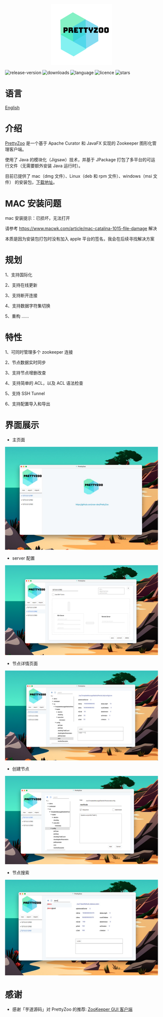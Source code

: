 <p align="center">
    <img src="release/img/icon.png">
</p>

![release-version](https://img.shields.io/github/v/release/vran-dev/prettyZoo?include_prereleases&style=for-the-badge) ![downloads](https://img.shields.io/github/downloads/vran-dev/PrettyZoo/total?style=for-the-badge) ![language](https://img.shields.io/github/languages/top/vran-dev/PrettyZoo?style=for-the-badge) ![licence](https://img.shields.io/github/license/vran-dev/PrettyZoo?style=for-the-badge) ![stars](https://img.shields.io/github/stars/vran-dev/PrettyZoo?style=for-the-badge)



# 语言

[English](README.md)



# 介绍

[PrettyZoo](https://github.com/vran-dev/PrettyZoo) 是一个基于 Apache Curator 和 JavaFX 实现的 Zookeeper 图形化管理客户端。

使用了 Java 的模块化（Jigsaw）技术，并基于 JPackage 打包了多平台的可运行文件（无需要额外安装 Java 运行时）。

目前已提供了 mac（dmg 文件）、Linux（deb 和 rpm 文件）、windows（msi 文件） 的安装包，[下载地址](https://github.com/vran-dev/PrettyZoo/releases)。



# MAC 安装问题

mac 安装提示：已损坏，无法打开

请参考 https://www.macwk.com/article/mac-catalina-1015-file-damage  解决

本质是因为安装包打包时没有加入 apple 平台的签名，我会在后续寻找解决方案



# 规划

1、支持国际化

2、支持在线更新

3、支持断开连接

4、支持数据字符集切换

5、重构 ......



# 特性

1、可同时管理多个 zookeeper 连接

2、节点数据实时同步

3、支持节点增删改查

4、支持简单的 ACL，以及 ACL 语法检查

5、支持 SSH Tunnel

6、支持配置导入和导出



# 界面展示



- 主页面

![](release/img/main.png)



- server 配置

![](release/img/server.png)



- 节点详情页面

![](release/img/node-list.png)



- 创建节点

![](release/img/node-add.png)



- 节点搜索

![](release/img/node-search.png)



# 感谢

- 感谢「芋道源码」对 PrettyZoo 的推荐: [ZooKeeper GUI 客户端](http://vip.iocoder.cn/Zookeeper/PrettyZoo/)

